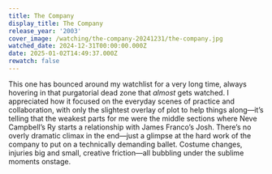 ```yaml
---
title: The Company
display_title: The Company
release_year: '2003'
cover_image: /watching/the-company-20241231/the-company.jpg
watched_date: 2024-12-31T00:00:00.000Z
date: 2025-01-02T14:49:37.000Z
rewatch: false
---
```

This one has bounced around my watchlist for a very long time, always hovering in that purgatorial dead zone that _almost_ gets watched. I appreciated how it focused on the everyday scenes of practice and collaboration, with only the slightest overlay of plot to help things along—it’s telling that the weakest parts for me were the middle sections where Neve Campbell’s Ry starts a relationship with James Franco’s Josh. There’s no overly dramatic climax in the end—just a glimpse at the hard work of the company to put on a technically demanding ballet. Costume changes, injuries big and small, creative friction—all bubbling under the sublime moments onstage.
